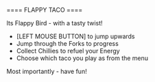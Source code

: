 ==== FLAPPY TACO ====

Its Flappy Bird - with a tasty twist!

- [LEFT MOUSE BUTTON] to jump upwards
- Jump through the Forks to progress
- Collect Chillies to refuel your Energy
- Choose which taco you play as from the menu

Most importantly - have fun!